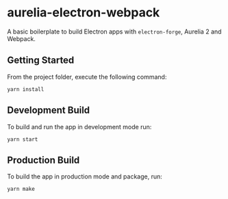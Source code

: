 # aurelia-electron-webpack

A basic boilerplate to build Electron apps with `electron-forge`, Aurelia 2 and Webpack.

## Getting Started

From the project folder, execute the following command:

```
yarn install
```

## Development Build

To build and run the app in development mode run:

```
yarn start
```

## Production Build

To build the app in production mode and package, run:

```
yarn make
```
